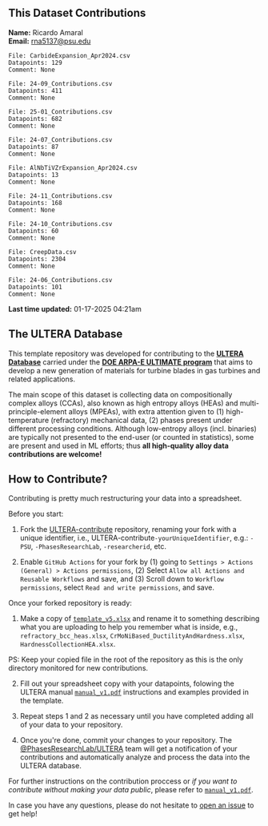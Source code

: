 
## This Dataset Contributions

**Name:** Ricardo Amaral
<br>
**Email:** rna5137@psu.edu

```
File: CarbideExpansion_Apr2024.csv
Datapoints: 129
Comment: None
```

```
File: 24-09_Contributions.csv
Datapoints: 411
Comment: None
```

```
File: 25-01_Contributions.csv
Datapoints: 682
Comment: None
```

```
File: 24-07_Contributions.csv
Datapoints: 87
Comment: None
```

```
File: AlNbTiVZrExpansion_Apr2024.csv
Datapoints: 13
Comment: None
```

```
File: 24-11_Contributions.csv
Datapoints: 168
Comment: None
```

```
File: 24-10_Contributions.csv
Datapoints: 60
Comment: None
```

```
File: CreepData.csv
Datapoints: 2304
Comment: None
```

```
File: 24-06_Contributions.csv
Datapoints: 101
Comment: None
```

**Last time updated:** 01-17-2025 04:21am

## The ULTERA Database
This template repository was developed for contributing to the [**ULTERA Database**](https://ultera.org) carried under the [**DOE ARPA-E ULTIMATE program**](https://arpa-e.energy.gov/?q=arpa-e-programs/ultimate) that aims to develop a new generation of materials for turbine blades in gas turbines and related applications. 

The main scope of this dataset is collecting data on compositionally complex alloys (CCAs), also known as high entropy alloys (HEAs) and multi-principle-element alloys (MPEAs), with extra attention given to (1) high-temperature (refractory) mechanical data, (2) phases present under different processing conditions. Although low-entropy alloys (incl. binaries) are typically not presented to the end-user (or counted in statistics), some are present and used in ML efforts; thus **all high-quality alloy data contributions are welcome!**

## How to Contribute?
Contributing is pretty much restructuring your data into a spreadsheet. 

Before you start:

1. Fork the [ULTERA-contribute](https://github.com/PhasesResearchLab/ULTERA-contribute/tree/main) repository, renaming your fork with a unique identifier, i.e., ULTERA-contribute`-yourUniqueIdentifier`, e.g.: `-PSU`, `-PhasesResearchLab`, `-researcherid`, etc.

2. Enable `GitHub Actions` for your fork by (1) going to `Settings > Actions (General) > Actions permissions`, (2) Select `Allow all Actions and Reusable Workflows` and save, and (3) Scroll down to `Workflow permissions`, select `Read and write permissions`, and save.

Once your forked repository is ready:

1. Make a copy of [`template_v5.xlsx`](./template_v5.xlsx) and rename it to something describing what you are uploading to help you remember what is inside, e.g., `refractory_bcc_heas.xlsx`, `CrMoNiBased_DuctilityAndHardness.xlsx`, `HardnessCollectionHEA.xlsx`. 

PS: Keep your copied file in the root of the repository as this is the only directory monitored for new contributions.

2. Fill out your spreadsheet copy with your datapoints, folowing the ULTERA manual [`manual_v1.pdf`](./manual_v1.pdf) instructions and examples provided in the template.

3. Repeat steps 1 and 2 as necessary until you have completed adding all of your data to your repository. 

4. Once you're done, commit your changes to your repository. The [@PhasesResearchLab/ULTERA](https://github.com/orgs/PhasesResearchLab/teams/ULTERA) team will get a notification of your contributions and automatically analyze and process the data into the ULTERA database.

For further instructions on the contribution proccess or *if you want to contribute without making your data public*, please refer to [`manual_v1.pdf`](./manual_v1.pdf). 

In case you have any questions, please do not hesitate to [open an issue](https://github.com/PhasesResearchLab/ULTERA-contribute/issues) to get help!
